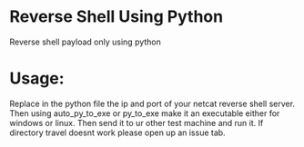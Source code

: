 # Reverse Shell Using Python
Reverse shell payload only using python


# Usage:

Replace in the python file the ip and port of your netcat reverse shell server. Then using auto_py_to_exe or py_to_exe make it an executable either for windows or linux. Then send it to ur other test machine and run it. If directory travel doesnt work please open up an issue tab.
